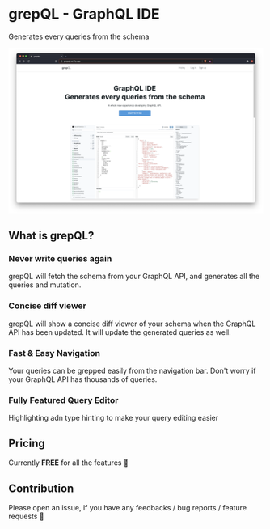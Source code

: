 # grepQL - GraphQL IDE

Generates every queries from the schema

![main](./screenshots/main.png)

## What is grepQL?

### Never write queries again

grepQL will fetch the schema from your GraphQL API, and generates all the queries and mutation.

### Concise diff viewer

grepQL will show a concise diff viewer of your schema when the GraphQL API has been updated. It will update the generated queries as well.

### Fast & Easy Navigation

Your queries can be grepped easily from the navigation bar. Don't worry if your GraphQL API has thousands of queries.

### Fully Featured Query Editor

Highlighting adn type hinting to make your query editing easier

## Pricing

Currently **FREE** for all the features 🎉 

## Contribution

Please open an issue, if you have any feedbacks / bug reports / feature requests 💪
